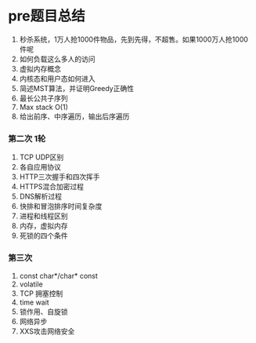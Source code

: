 # pre题目总结

1. 秒杀系统，1万人抢1000件物品，先到先得，不超售。如果1000万人抢1000件呢
2. 如何负载这么多人的访问
3. 虚拟内存概念
4. 内核态和用户态如何进入
5. 简述MST算法，并证明Greedy正确性
6. 最长公共子序列
7. Max stack O(1)
8. 给出前序、中序遍历，输出后序遍历

### 第二次 1轮

1. TCP UDP区别
2. 各自应用协议
3. HTTP三次握手和四次挥手
4. HTTPS混合加密过程
5. DNS解析过程
6. 快排和冒泡排序时间复杂度
7. 进程和线程区别
8. 内存，虚拟内存
9. 死锁的四个条件 


### 第三次

1. const char*/char* const
2. volatile 
3. TCP 拥塞控制
4. time wait
5. 锁作用、自旋锁
6. 网络异步
7. XXS攻击网络安全
